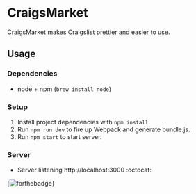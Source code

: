 # CraigsMarket
CraigsMarket makes Craigslist prettier and easier to use.

## Usage

### Dependencies
- node + npm (`brew install node`)

### Setup
1. Install project dependencies with `npm install`.
2. Run `npm run dev` to fire up Webpack and generate bundle.js.
3. Run `npm start` to start server.

### Server
- Server listening http://localhost:3000 :octocat:


[![forthebadge](https://forthebadge.com/images/badges/made-with-javascript.svg)]
